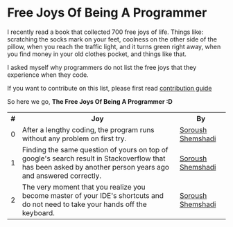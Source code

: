 # Free Joys Of Being A Programmer

I recently read a book that collected 700 free joys of life. Things like: scratching the socks mark on your feet, coolness on the other side of the pillow, when you reach the traffic light, and it turns green right away, when you find money in your old clothes pocket, and things like that.

I asked myself why programmers do not list the free joys that they experience when they code.

If you want to contribute on this list, please first read [contribution guide](https://github.com/shuoros/being-a-programmer/blob/main/CONTRIBUTE.md)

So here we go, **The Free Joys Of Being A Programmer :D**

<table>
  <tr>
    <th>#</th>
    <th>Joy</th>
    <th>By</th>
  </tr>
  <tr>
    <td>0</td>
    <td>After a lengthy coding, the program runs without any problem on first try.</td>
    <td><a href="https://github.com/shuoros">Soroush Shemshadi</a></td>
  </tr>
  <tr>
    <td>1</td>
    <td>Finding the same question of yours on top of google's search result in Stackoverflow that has been asked by another person years ago and answered correctly.</td>
    <td><a href="https://github.com/shuoros">Soroush Shemshadi</a></td>
  </tr>
  <tr>
    <td>2</td>
    <td>The very moment that you realize you become master of your IDE's shortcuts and do not need to take your hands off the keyboard.</td>
    <td><a href="https://github.com/shuoros">Soroush Shemshadi</a></td>
  </tr>
</table>
